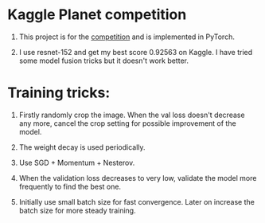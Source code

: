 # Kaggle Planet competition

1. This project is for the [competition](https://www.kaggle.com/c/planet-understanding-the-amazon-from-space) and is
implemented in PyTorch.

2. I use resnet-152 and get my best score 0.92563 on Kaggle. I have tried some model fusion tricks but it doesn't work
better.


# Training tricks:

1. Firstly randomly crop the image. When the val loss doesn't decrease any more, cancel the crop setting for
possible improvement of the model.

2. The weight decay is used periodically.

3. Use SGD + Momentum + Nesterov.

4. When the validation loss decreases to very low, validate the model more frequently to find the best one.

5. Initially use small batch size for fast convergence. Later on increase the batch size for more steady training.

